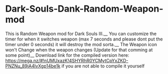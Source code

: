 # Dark-Souls-Dank-Random-Weapon-mod
This is Random Weapon mod for Dark Souls III.__ 
You can customize the timer for when it switches weapon (max 7 seconds and please dont put the timer under 0 seconds) it will destroy the mod sorta.__
The Weapon icon won't Change when the weapon changes (Update for that comming at some point)__
Download link for the compiled version here: https://mega.nz/#!nUMUxazK!4SHYRhR0YCMytCpYxZKD-PNZNu_89jA4lvXgp14be1k if you are not able to compile it yourself
